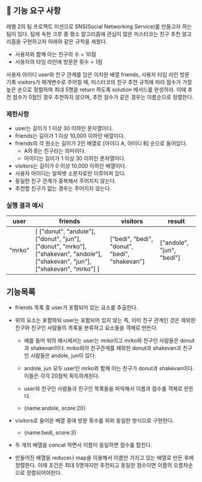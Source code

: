 ## 🚀 기능 요구 사항

레벨 2의 팀 프로젝트 미션으로 SNS(Social Networking Service)를 만들고자 하는 팀이 있다. 팀에 속한 크루 중 평소 알고리즘에 관심이 많은 미스터코는 친구 추천 알고리즘을 구현하고자 아래와 같은 규칙을 세웠다.

- 사용자와 함께 아는 친구의 수 = 10점
- 사용자의 타임 라인에 방문한 횟수 = 1점

사용자 아이디 user와 친구 관계를 담은 이차원 배열 friends, 사용자 타임 라인 방문 기록 visitors가 매개변수로 주어질 때, 미스터코의 친구 추천 규칙에 따라 점수가 가장 높은 순으로 정렬하여 최대 5명을 return 하도록 solution 메서드를 완성하라. 이때 추천 점수가 0점인 경우 추천하지 않으며, 추천 점수가 같은 경우는 이름순으로 정렬한다.

### 제한사항

- user는 길이가 1 이상 30 이하인 문자열이다.
- friends는 길이가 1 이상 10,000 이하인 배열이다.
- friends의 각 원소는 길이가 2인 배열로 [아이디 A, 아이디 B] 순으로 들어있다.
  - A와 B는 친구라는 의미이다.
  - 아이디는 길이가 1 이상 30 이하인 문자열이다.
- visitors는 길이가 0 이상 10,000 이하인 배열이다.
- 사용자 아이디는 알파벳 소문자로만 이루어져 있다.
- 동일한 친구 관계가 중복해서 주어지지 않는다.
- 추천할 친구가 없는 경우는 주어지지 않는다.

### 실행 결과 예시

| user   | friends                                                                                                                         | visitors                                      | result                    |
| ------ | ------------------------------------------------------------------------------------------------------------------------------- | --------------------------------------------- | ------------------------- |
| "mrko" | [ ["donut", "andole"], ["donut", "jun"], ["donut", "mrko"], ["shakevan", "andole"], ["shakevan", "jun"], ["shakevan", "mrko"] ] | ["bedi", "bedi", "donut", "bedi", "shakevan"] | ["andole", "jun", "bedi"] |

## 기능목록

- friends 목록 중 user가 포함되어 있는 요소를 추출한다.
- 위의 요소는 포함하되 user는 포함되어 있지 않는 즉, 이미 친구 관계인 것은 제외한 친구와 친구인 사람들의 목록을 분류하고 요소들을 객체로 만든다.

  - 예를 들어 위의 예시에서는 user는 mrko이고 mrko와 친구인 사람들은 donut과 shakevan이다. mrko와의 친구관계를 제외한 donut과 shakevan과 친구인 사람들은 andole, jun이 있다.

  - andole, jun 모두 user인 mrko와 함께 아는 친구가 donut과 shakevan이다. 이들은 각각 20점씩 획득하게된다.
  - user와 친구인 사람들과 친구인 목록들을 파악해서 이름과 점수를 객체로 만든다.
  - {name:andole, score:20}

- visitors로 들어온 배열 중에 방문 횟수를 위와 동일한 방식으로 구현한다.
  - {name:bedi, score:3}
- 두 개의 배열을 concat 하면서 이름이 동일하면 점수를 합친다.
- 만들어진 배열을 reduce나 map을 이용해서 이름만 가지고 있는 배열로 만든 후에 정렬한다. 이때 조건은 최대 5명까지만 추천되고 동일한 점수이면 이름의 오름차순으로 정렬되어야한다.
